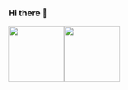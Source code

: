 
### Hi there 👋

<!--
**zhteng/zhteng** is a ✨ _special_ ✨ repository because its `README.md` (this file) appears on your GitHub profile.

Here are some ideas to get you started:

- 🔭 I’m currently working on ...
- 🌱 I’m currently learning ...
- 👯 I’m looking to collaborate on ...
- 🤔 I’m looking for help with ...
- 💬 Ask me about ...
- 📫 How to reach me: ...
- 😄 Pronouns: ...
- ⚡ Fun fact: ...
-->

<img height="110px" src="https://github-readme-stats.vercel.app/api?username=zhteng&cache_seconds=1800&hide_title=true&hide_border=false&show_icons=true&exclude_repo Frimly&include_all_commits=true&count_private=true&line_height=21&bg_color=0,EC6C6C,FFD479,FFFC79,73FA79&theme=graywhite&locale=cn&hide=contribs" /><img height="110px" src="https://github-readme-stats.vercel.app/api/top-langs/?username=zhteng&hide_title=true&hide_border=false&line_height=21&bg_color=0,EC6C6C,FFD479,FFFC79,73FA79&theme=graywhite&layout=compact&locale=cn" />

